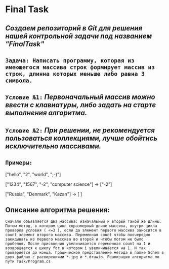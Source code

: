 # Final Task

## *Создаем репозиторий в Git для решения нашей контрольной задачи под названием "FinalTask"*

## `Задача: Написать программу, которая из имеющегося массива строк формирует массив из строк, длинна которых меньше либо равна 3 символа.`

## `Условие №1:` *Первоначальный массив можно ввести с клавиатуры, либо задать на старте выполнения алгоритма.*

## `Условие №2:` *При решении, не рекомендуется пользоваться коллекциями, лучше обойтись исключительно массивами.*

## `Примеры:`

["hello", "2", "world", ";-)"]

["1234", "1567", "-2", "computer science"] -> ["-2"]

["Russia", "Denmark", "Kazan"] -> [ ]

## Описание алгоритма решения:
`Сначало объявляется два массива: изначальный и вторый такой же длины. Потом метод, в котором цикл соразмерный длине массива, внутри цикла проверка условия ( <=3 ), если да элемент первого массива заносится в count элемент второго массива. Переменная count чтобы поочередно закидывать из первого массива во второй и чтобы потом не было пробелов. После присвоения увеличивается переменная count на 1 и возвращается к циклу for в котором i увеличивается на 1. И так проверяется до конца.
Графическое представление метода в папке Schem в двух файлах c расширениями *.jpg и *.drawio.
Реализация алгоритма по пути Task/Program.cs`